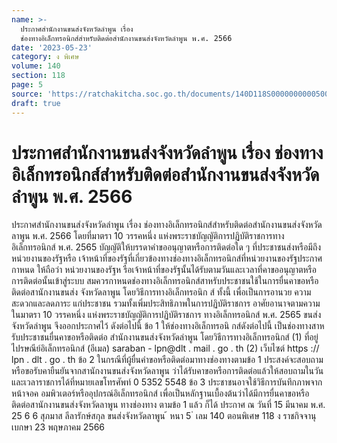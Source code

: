 ```yaml
---
name: >-
  ประกาศสำนักงานขนส่งจังหวัดลำพูน เรื่อง
  ช่องทางอิเล็กทรอนิกส์สำหรับติดต่อสำนักงานขนส่งจังหวัดลำพูน พ.ศ. 2566
date: '2023-05-23'
category: ง พิเศษ
volume: 140
section: 118
page: 5
source: 'https://ratchakitcha.soc.go.th/documents/140D118S0000000000500.pdf'
draft: true
---
```


# ประกาศสำนักงานขนส่งจังหวัดลำพูน เรื่อง ช่องทางอิเล็กทรอนิกส์สำหรับติดต่อสำนักงานขนส่งจังหวัดลำพูน พ.ศ. 2566

ประกาศสำนักงานขนส่งจังหวัดลำพูน เรื่อง ช่องทางอิเล็กทรอนิกส์สำหรับติดต่อสำนักงานขนส่งจังหวัดลาพูน พ.ศ. 2566 โดยที่มาตรา 10 วรรคหนึ่ง แห่งพระราชบัญญัติการปฏิบัติราชการทางอิเล็กทรอนิกส์ พ.ศ. 2565 บัญญัติให้บรรดาคำขออนุญาตหรือการติดต่อใด ๆ ที่ประชาชนส่งหรือมีถึงหน่วยงานของรัฐหรือ เจ้าหน้าที่ของรัฐที่เกี่ยวข้องทางช่องทางอิเล็กทรอนิกส์ที่หน่วยงานของรัฐประกาศกาหนด ให้ถือว่า หน่วยงานของรัฐห รือเจ้าหน้าที่ของรัฐนั้นได้รับตามวันและเวลาที่คาขออนุญาตหรือการติดต่อนั้นเข้าสู่ระบบ สมควรกาหนดช่องทางอิเล็กทรอนิกส์สาหรับประชาชนใช้ในการยื่นคาขอหรือติดต่อสานักงานขนส่ง จังหวัดลาพูน โดยวิธีการทางอิเล็กทรอนิก ส์ ทั้งนี้ เพื่อเป็นการอานวย ความสะดวกและลดภาระ แก่ประชาชน รวมทั้งเพิ่มประสิทธิภาพในการปฏิบัติราชการ อาศัยอานาจตามความในมาตรา 10 วรรคหนึ่ง แห่งพระราชบัญญัติการปฏิบัติราชการ ทางอิเล็กทรอนิกส์ พ.ศ. 2565 ขนส่งจังหวัดลำพูน จึงออกประกาศไว้ ดังต่อไปนี้ ข้อ 1 ให้ช่องทางอิเล็กทรอนิ กส์ดังต่อไปนี้ เป็นช่องทางสาหรับประชาชนยื่นคาขอหรือติดต่อ สำนักงานขนส่งจังหวัดลำพูน โดยวิธีการทางอิเล็กทรอนิกส์ (1) ที่อยู่ไปรษณีย์อิเล็กทรอนิกส์ (อีเมล) saraban - lpn@dlt . mail . go . th (2) เว็บไซต์ https :// lpn . dlt . go . th ข้อ 2 ในกรณีที่ผู้ยื่นคำขอหรือติดต่อมาทางช่องทางตามข้อ 1 ประสงค์จะสอบถาม หรือขอรับคายืนยันจากสานักงานขนส่งจังหวัดลาพูน ว่าได้รับคาขอหรือการติดต่อแล้วให้สอบถามในวัน และเวลาราชการได้ที่หมายเลขโทรศัพท์ 0 5352 5548 ข้อ 3 ประชาชนอาจใช้วิธีการบันทึกภาพจากหน้าจอค อมพิวเตอร์หรืออุปกรณ์อิเล็กทรอนิกส์ เพื่อเป็นหลักฐานเบื้องต้นว่าได้มีการยื่นคาขอหรือติดต่อสานักงานขนส่งจังหวัดลาพูน ทางช่องทาง ตามข้อ 1 แล้ว ก็ได้ ประกาศ ณ วันที่ 15 มีนาคม พ.ศ. 25 6 6 สุภมาส ลีลารักษ์สกุล ขนส่งจังหวัดลาพูน ้ หนา 5 ่ เลม 140 ตอนพิเศษ 118 ง ราชกิจจานุเบกษา 23 พฤษภาคม 2566

